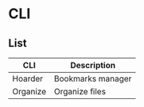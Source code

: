 # CLI

## List

| CLI      | Description       |
| -------- | ----------------- |
| Hoarder  | Bookmarks manager |
| Organize | Organize files    |
